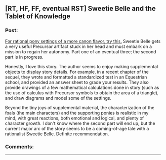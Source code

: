 ## [RT, HF, FF, eventual RST] Sweetie Belle and the Tablet of Knowledge

### Post:

[For rational pony settings of a more canon flavor, try this.](http://www.fimfiction.net/story/208802/sweetie-belle-and-the-tablet-of-knowledge) Sweetie Belle gets a very useful Precursor artifact stuck in her head and must embark on a mission to regain her autonomy. Part one of an eventual three; the second part is in progress.

Honestly, I love this story. The author seems to enjoy making supplemental objects to display story details. For example, in a recent chapter of the sequel, they wrote and formatted a standardized test in an Equestrian school, and provided an answer sheet to grade your results. They also provide drawings of a few mathematical calculations done in story (such as the use of calculus with Precursor symbols to obtain the area of a triangle), and draw diagrams and model some of the settings.

Beyond the tiny joys of supplemental material, the characterization of the foals (the main characters) and the supporting ponies is realistic in my mind, with great reactions, both emotional and logical, and plenty of character growth. I don't know where the second part will end up, but the current major arc of the story seems to be a coming-of-age tale with a rationalist Sweetie Belle. Definite recommendation.

### Comments:

---

